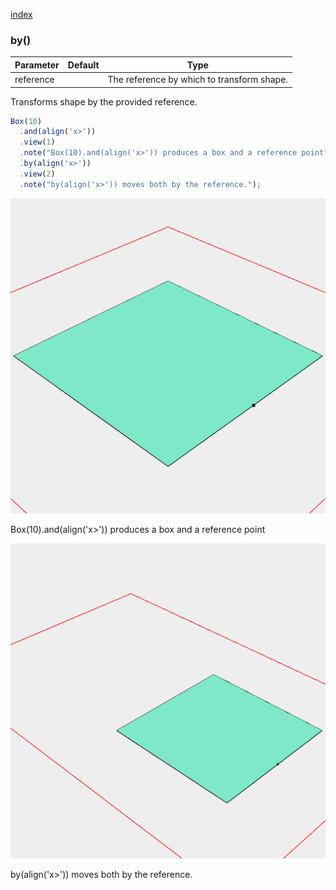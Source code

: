 [index](../../nb/api/index.md)
### by()
Parameter|Default|Type
---|---|---
reference||The reference by which to transform shape.

Transforms shape by the provided reference.

```JavaScript
Box(10)
  .and(align('x>'))
  .view(1)
  .note("Box(10).and(align('x>')) produces a box and a reference point")
  .by(align('x>'))
  .view(2)
  .note("by(align('x>')) moves both by the reference.");
```

![Image](by.md.$2_1.png)

Box(10).and(align('x>')) produces a box and a reference point

![Image](by.md.$2_2.png)

by(align('x>')) moves both by the reference.
